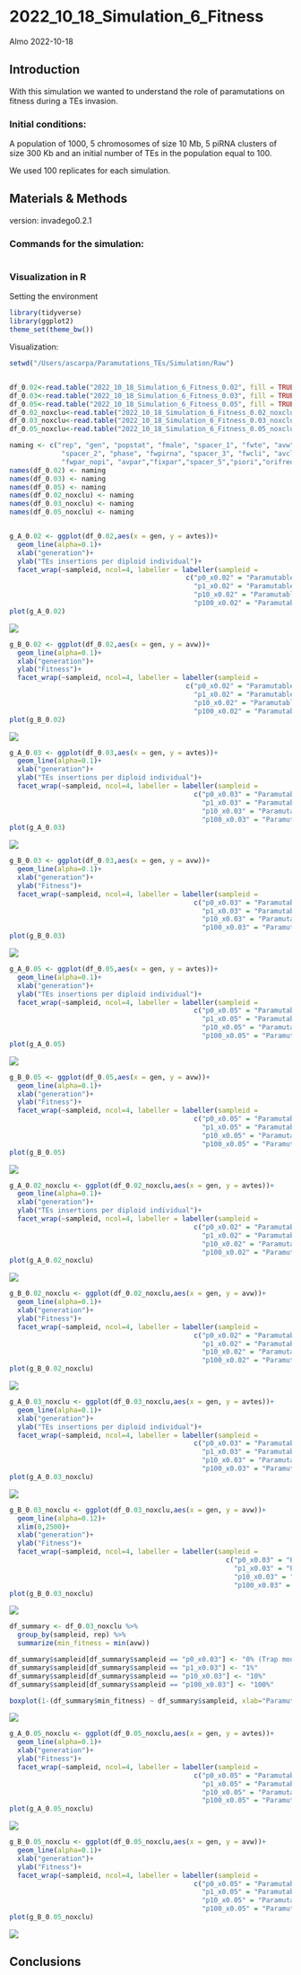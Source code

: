 2022_10_18_Simulation_6\_Fitness
================
Almo
2022-10-18

## Introduction

With this simulation we wanted to understand the role of paramutations
on fitness during a TEs invasion.

### Initial conditions:

A population of 1000, 5 chromosomes of size 10 Mb, 5 piRNA clusters of
size 300 Kb and an initial number of TEs in the population equal to 100.

We used 100 replicates for each simulation.

## Materials & Methods

version: invadego0.2.1

### Commands for the simulation:

``` bash
```

### Visualization in R

Setting the environment

``` r
library(tidyverse)
library(ggplot2)
theme_set(theme_bw())
```

Visualization:

``` r
setwd("/Users/ascarpa/Paramutations_TEs/Simulation/Raw")


df_0.02<-read.table("2022_10_18_Simulation_6_Fitness_0.02", fill = TRUE, sep = "\t")
df_0.03<-read.table("2022_10_18_Simulation_6_Fitness_0.03", fill = TRUE, sep = "\t")
df_0.05<-read.table("2022_10_18_Simulation_6_Fitness_0.05", fill = TRUE, sep = "\t")
df_0.02_noxclu<-read.table("2022_10_18_Simulation_6_Fitness_0.02_noxclu", fill = TRUE, sep = "\t")
df_0.03_noxclu<-read.table("2022_10_18_Simulation_6_Fitness_0.03_noxclu", fill = TRUE, sep = "\t")
df_0.05_noxclu<-read.table("2022_10_18_Simulation_6_Fitness_0.05_noxclu", fill = TRUE, sep = "\t")

naming <- c("rep", "gen", "popstat", "fmale", "spacer_1", "fwte", "avw", "avtes", "avpopfreq", "fixed",
             "spacer_2", "phase", "fwpirna", "spacer_3", "fwcli", "avcli", "fixcli", "spacer_4", "fwpar_yespi",
             "fwpar_nopi", "avpar","fixpar","spacer_5","piori","orifreq","spacer 6", "sampleid", "extra")
names(df_0.02) <- naming
names(df_0.03) <- naming
names(df_0.05) <- naming
names(df_0.02_noxclu) <- naming
names(df_0.03_noxclu) <- naming
names(df_0.05_noxclu) <- naming


g_A_0.02 <- ggplot(df_0.02,aes(x = gen, y = avtes))+
  geom_line(alpha=0.1)+
  xlab("generation")+
  ylab("TEs insertions per diploid individual")+
  facet_wrap(~sampleid, ncol=4, labeller = labeller(sampleid =
                                            c("p0_x0.02" = "Paramutable loci = 0%",
                                              "p1_x0.02" = "Paramutable loci = 1%",
                                              "p10_x0.02" = "Paramutable loci = 10%",
                                              "p100_x0.02" = "Paramutable loci = 100%")))
plot(g_A_0.02)
```

![](2022_10_18_Simulation_6_Fitness_files/figure-gfm/unnamed-chunk-3-1.png)<!-- -->

``` r
g_B_0.02 <- ggplot(df_0.02,aes(x = gen, y = avw))+
  geom_line(alpha=0.1)+
  xlab("generation")+
  ylab("Fitness")+
  facet_wrap(~sampleid, ncol=4, labeller = labeller(sampleid =
                                            c("p0_x0.02" = "Paramutable loci = 0%",
                                              "p1_x0.02" = "Paramutable loci = 1%",
                                              "p10_x0.02" = "Paramutable loci = 10%",
                                              "p100_x0.02" = "Paramutable loci = 100%")))
plot(g_B_0.02)
```

![](2022_10_18_Simulation_6_Fitness_files/figure-gfm/unnamed-chunk-3-2.png)<!-- -->

``` r
g_A_0.03 <- ggplot(df_0.03,aes(x = gen, y = avtes))+
  geom_line(alpha=0.1)+
  xlab("generation")+
  ylab("TEs insertions per diploid individual")+
  facet_wrap(~sampleid, ncol=4, labeller = labeller(sampleid =
                                              c("p0_x0.03" = "Paramutable loci = 0%",
                                                "p1_x0.03" = "Paramutable loci = 1%",
                                                "p10_x0.03" = "Paramutable loci = 10%",
                                                "p100_x0.03" = "Paramutable loci = 100%")))
plot(g_A_0.03)
```

![](2022_10_18_Simulation_6_Fitness_files/figure-gfm/unnamed-chunk-3-3.png)<!-- -->

``` r
g_B_0.03 <- ggplot(df_0.03,aes(x = gen, y = avw))+
  geom_line(alpha=0.1)+
  xlab("generation")+
  ylab("Fitness")+
  facet_wrap(~sampleid, ncol=4, labeller = labeller(sampleid =
                                              c("p0_x0.03" = "Paramutable loci = 0%",
                                                "p1_x0.03" = "Paramutable loci = 1%",
                                                "p10_x0.03" = "Paramutable loci = 10%",
                                                "p100_x0.03" = "Paramutable loci = 100%")))
plot(g_B_0.03)
```

![](2022_10_18_Simulation_6_Fitness_files/figure-gfm/unnamed-chunk-3-4.png)<!-- -->

``` r
g_A_0.05 <- ggplot(df_0.05,aes(x = gen, y = avtes))+
  geom_line(alpha=0.1)+
  xlab("generation")+
  ylab("TEs insertions per diploid individual")+
  facet_wrap(~sampleid, ncol=4, labeller = labeller(sampleid =
                                              c("p0_x0.05" = "Paramutable loci = 0%",
                                                "p1_x0.05" = "Paramutable loci = 1%",
                                                "p10_x0.05" = "Paramutable loci = 10%",
                                                "p100_x0.05" = "Paramutable loci = 100%")))
plot(g_A_0.05)
```

![](2022_10_18_Simulation_6_Fitness_files/figure-gfm/unnamed-chunk-3-5.png)<!-- -->

``` r
g_B_0.05 <- ggplot(df_0.05,aes(x = gen, y = avw))+
  geom_line(alpha=0.1)+
  xlab("generation")+
  ylab("Fitness")+
  facet_wrap(~sampleid, ncol=4, labeller = labeller(sampleid =
                                              c("p0_x0.05" = "Paramutable loci = 0%",
                                                "p1_x0.05" = "Paramutable loci = 1%",
                                                "p10_x0.05" = "Paramutable loci = 10%",
                                                "p100_x0.05" = "Paramutable loci = 100%")))
plot(g_B_0.05)
```

![](2022_10_18_Simulation_6_Fitness_files/figure-gfm/unnamed-chunk-3-6.png)<!-- -->

``` r
g_A_0.02_noxclu <- ggplot(df_0.02_noxclu,aes(x = gen, y = avtes))+
  geom_line(alpha=0.1)+
  xlab("generation")+
  ylab("TEs insertions per diploid individual")+
  facet_wrap(~sampleid, ncol=4, labeller = labeller(sampleid =
                                              c("p0_x0.02" = "Paramutable loci = 0%",
                                                "p1_x0.02" = "Paramutable loci = 1%",
                                                "p10_x0.02" = "Paramutable loci = 10%",
                                                "p100_x0.02" = "Paramutable loci = 100%")))
plot(g_A_0.02_noxclu)
```

![](2022_10_18_Simulation_6_Fitness_files/figure-gfm/unnamed-chunk-3-7.png)<!-- -->

``` r
g_B_0.02_noxclu <- ggplot(df_0.02_noxclu,aes(x = gen, y = avw))+
  geom_line(alpha=0.1)+
  xlab("generation")+
  ylab("Fitness")+
  facet_wrap(~sampleid, ncol=4, labeller = labeller(sampleid =
                                              c("p0_x0.02" = "Paramutable loci = 0%",
                                                "p1_x0.02" = "Paramutable loci = 1%",
                                                "p10_x0.02" = "Paramutable loci = 10%",
                                                "p100_x0.02" = "Paramutable loci = 100%")))
plot(g_B_0.02_noxclu)
```

![](2022_10_18_Simulation_6_Fitness_files/figure-gfm/unnamed-chunk-3-8.png)<!-- -->

``` r
g_A_0.03_noxclu <- ggplot(df_0.03_noxclu,aes(x = gen, y = avtes))+
  geom_line(alpha=0.1)+
  xlab("generation")+
  ylab("TEs insertions per diploid individual")+
  facet_wrap(~sampleid, ncol=4, labeller = labeller(sampleid = 
                                              c("p0_x0.03" = "Paramutable loci = 0%",
                                                "p1_x0.03" = "Paramutable loci = 1%",
                                                "p10_x0.03" = "Paramutable loci = 10%",
                                                "p100_x0.03" = "Paramutable loci = 100%")))
plot(g_A_0.03_noxclu)
```

![](2022_10_18_Simulation_6_Fitness_files/figure-gfm/unnamed-chunk-3-9.png)<!-- -->

``` r
g_B_0.03_noxclu <- ggplot(df_0.03_noxclu,aes(x = gen, y = avw))+
  geom_line(alpha=0.12)+
  xlim(0,2500)+
  xlab("generation")+
  ylab("Fitness")+
  facet_wrap(~sampleid, ncol=4, labeller = labeller(sampleid =
                                                      c("p0_x0.03" = "Paramutable loci = 0%",
                                                        "p1_x0.03" = "Paramutable loci = 1%",
                                                        "p10_x0.03" = "Paramutable loci = 10%",
                                                        "p100_x0.03" = "Paramutable loci = 100%")))
plot(g_B_0.03_noxclu)
```

![](2022_10_18_Simulation_6_Fitness_files/figure-gfm/unnamed-chunk-3-10.png)<!-- -->

``` r
df_summary <- df_0.03_noxclu %>% 
  group_by(sampleid, rep) %>%
  summarize(min_fitness = min(avw))

df_summary$sampleid[df_summary$sampleid == "p0_x0.03"] <- "0% (Trap model)"
df_summary$sampleid[df_summary$sampleid == "p1_x0.03"] <- "1%"
df_summary$sampleid[df_summary$sampleid == "p10_x0.03"] <- "10%"
df_summary$sampleid[df_summary$sampleid == "p100_x0.03"] <- "100%"

boxplot(1-(df_summary$min_fitness) ~ df_summary$sampleid, xlab="Paramutable loci", ylab = "Fitness cost")
```

![](2022_10_18_Simulation_6_Fitness_files/figure-gfm/unnamed-chunk-3-11.png)<!-- -->

``` r
g_A_0.05_noxclu <- ggplot(df_0.05_noxclu,aes(x = gen, y = avtes))+
  geom_line(alpha=0.1)+
  xlab("generation")+
  ylab("Fitness")+
  facet_wrap(~sampleid, ncol=4, labeller = labeller(sampleid =
                                              c("p0_x0.05" = "Paramutable loci = 0%",
                                                "p1_x0.05" = "Paramutable loci = 1%",
                                                "p10_x0.05" = "Paramutable loci = 10%",
                                                "p100_x0.05" = "Paramutable loci = 100%")))
plot(g_A_0.05_noxclu)
```

![](2022_10_18_Simulation_6_Fitness_files/figure-gfm/unnamed-chunk-3-12.png)<!-- -->

``` r
g_B_0.05_noxclu <- ggplot(df_0.05_noxclu,aes(x = gen, y = avw))+
  geom_line(alpha=0.1)+
  xlab("generation")+
  ylab("Fitness")+
  facet_wrap(~sampleid, ncol=4, labeller = labeller(sampleid =
                                              c("p0_x0.05" = "Paramutable loci = 0%",
                                                "p1_x0.05" = "Paramutable loci = 1%",
                                                "p10_x0.05" = "Paramutable loci = 10%",
                                                "p100_x0.05" = "Paramutable loci = 100%")))
plot(g_B_0.05_noxclu)
```

![](2022_10_18_Simulation_6_Fitness_files/figure-gfm/unnamed-chunk-3-13.png)<!-- -->

## Conclusions
